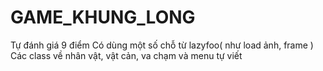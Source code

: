 # GAME_KHUNG_LONG
Tự đánh giá 9 điểm
Có dùng một số chỗ từ lazyfoo( như load ảnh, frame )
Các class về nhân vật, vật cản, va chạm và menu tự viết
